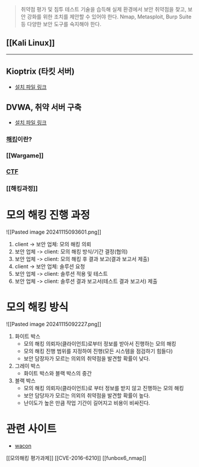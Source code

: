 > 취약점 평가 및 침투 테스트 기술을 습득해 실제 환경에서 보안 취약점을 찾고, 보안 강화를 위한 조치를 제안할 수 있어야 한다.
> Nmap, Metasploit, Burp Suite 등 다양한 보안 도구를 숙지해야 한다.

## [[Kali Linux]]
---

## Kioptrix (타킷 서버)
- [설치 파일 링크](https://www.vulnhub.com/entry/kioptrix-level-1-1,22/)

## DVWA, 취약 서버 구축
- [설치 파일 링크](https://www.vulnhub.com/entry/damn-vulnerable-web-application-dvwa-107,43/)

### [해킹](Hacking.md)이란?

### [[Wargame]]

### [CTF](CTF.md)

### [[해킹과정]]

# 모의 해킹 진행 과정
![[Pasted image 20241115093601.png]]
1. client -> 보안 업체: 모의 해킹 의뢰
2. 보안 업체 -> client: 모의 해킹 방식/기간 결정(협의)
3. 보안 업체 -> client: 모의 해킹 후 결과 보고(결과 보고서 제출)
4. client -> 보안 업체: 솔루션 요청
5. 보안 업체 -> client: 솔루션 적용 및 테스트
6. 보안 업체 -> client: 솔루션 결과 보고서(테스트 결과 보고서) 제출

# 모의 해킹 방식
![[Pasted image 20241115092227.png]]
1. 화이트 박스
	- 모의 해킹 의뢰자(클라이언트)로부터 정보를 받아서 진행하는 모의 해킹
	- 모의 해킹 진행 범위를 지정하여 진행(모든 시스템을 점검하기 힘들다)
	- 보안 담장자가 모르는 의외의 취약점을 발견할 확률이 낮다.
1. 그레이 박스
	- 화이트 박스와 블랙 박스의 중간
2. 블랙 박스
	- 모의 해킹 의뢰자(클라이언트)로 부터 정보를 받지 않고 진행하는 모의 해킹
	- 보안 담당자가 모르는 의외의 취약점을 발견할 확률이 높다.
	- 난이도가 높은 만큼 작업 기간이 길어지고 비용이 비싸진다.

# 관련 사이트
- [wacon](https://wacon.world/?lang=ko)

[[모의해킹 평가과제]]
[[CVE-2016-6210]]
[[funbox6_nmap]]
